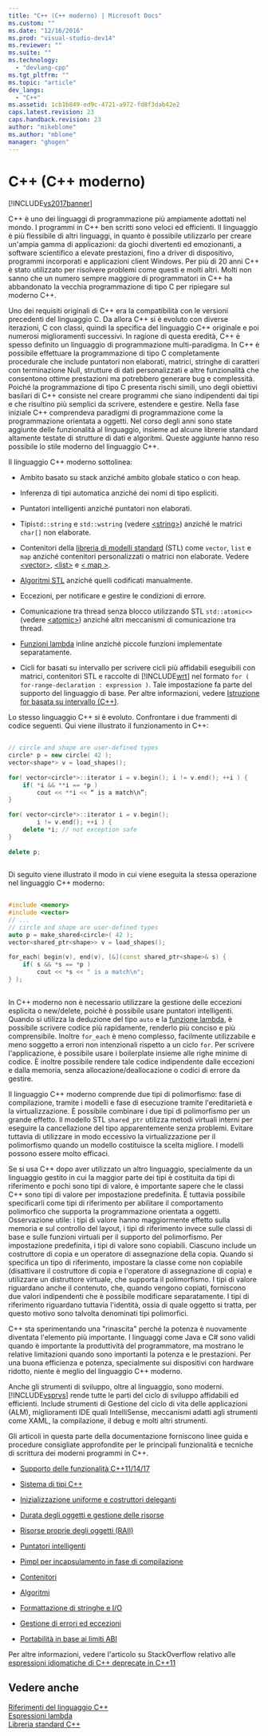 ```yaml
---
title: "C++ (C++ moderno) | Microsoft Docs"
ms.custom: ""
ms.date: "12/16/2016"
ms.prod: "visual-studio-dev14"
ms.reviewer: ""
ms.suite: ""
ms.technology: 
  - "devlang-cpp"
ms.tgt_pltfrm: ""
ms.topic: "article"
dev_langs: 
  - "C++"
ms.assetid: 1cb1b849-ed9c-4721-a972-fd8f3dab42e2
caps.latest.revision: 23
caps.handback.revision: 23
author: "mikeblome"
ms.author: "mblome"
manager: "ghogen"
---
```

# C++ (C++ moderno)
[!INCLUDE[vs2017banner](../assembler/inline/includes/vs2017banner.md)]

C\+\+ è uno dei linguaggi di programmazione più ampiamente adottati nel mondo.  I programmi in C\+\+ ben scritti sono veloci ed efficienti.  Il linguaggio è più flessibile di altri linguaggi, in quanto è possibile utilizzarlo per creare un'ampia gamma di applicazioni: da giochi divertenti ed emozionanti, a software scientifico a elevate prestazioni, fino a driver di dispositivo, programmi incorporati e applicazioni client Windows.  Per più di 20 anni C\+\+ è stato utilizzato per risolvere problemi come questi e molti altri.  Molti non sanno che un numero sempre maggiore di programmatori in C\+\+ ha abbandonato la vecchia programmazione di tipo C per ripiegare sul moderno C\+\+.  
  
 Uno dei requisiti originali di C\+\+ era la compatibilità con le versioni precedenti del linguaggio C.  Da allora C\+\+ si è evoluto con diverse iterazioni, C con classi, quindi la specifica del linguaggio C\+\+ originale e poi numerosi miglioramenti successivi.  In ragione di questa eredità, C\+\+ è spesso definito un linguaggio di programmazione multi\-paradigma.  In C\+\+ è possibile effettuare la programmazione di tipo C completamente procedurale che include puntatori non elaborati, matrici, stringhe di caratteri con terminazione Null, strutture di dati personalizzati e altre funzionalità che consentono ottime prestazioni ma potrebbero generare bug e complessità.  Poiché la programmazione di tipo C presenta rischi simili, uno degli obiettivi basilari di C\+\+ consiste nel creare programmi che siano indipendenti dai tipi e che risultino più semplici da scrivere, estendere e gestire.  Nella fase iniziale C\+\+ comprendeva paradigmi di programmazione come la programmazione orientata a oggetti.  Nel corso degli anni sono state aggiunte delle funzionalità al linguaggio, insieme ad alcune librerie standard altamente testate di strutture di dati e algoritmi.  Queste aggiunte hanno reso possibile lo stile moderno del linguaggio C\+\+.  
  
 Il linguaggio C\+\+ moderno sottolinea:  
  
-   Ambito basato su stack anziché ambito globale statico o con heap.  
  
-   Inferenza di tipi automatica anziché dei nomi di tipo espliciti.  
  
-   Puntatori intelligenti anziché puntatori non elaborati.  
  
-   Tipi`std::string` e `std::wstring` \(vedere [\<string\>](../standard-library/string.md)\) anziché le matrici `char[]` non elaborate.  
  
-   Contenitori della [libreria di modelli standard](../standard-library/cpp-standard-library-header-files.md) \(STL\) come `vector`, `list` e `map` anziché contenitori personalizzati o matrici non elaborate.  Vedere [\<vector\>](../standard-library/vector.md), [\<list\>](../standard-library/list.md) e [\< map \>](../standard-library/map.md).  
  
-   [Algoritmi STL](../standard-library/algorithm.md) anziché quelli codificati manualmente.  
  
-   Eccezioni, per notificare e gestire le condizioni di errore.  
  
-   Comunicazione tra thread senza blocco utilizzando STL `std::atomic<>` \(vedere [\<atomic\>](../standard-library/atomic.md)\) anziché altri meccanismi di comunicazione tra thread.  
  
-   [Funzioni lambda](../cpp/lambda-expressions-in-cpp.md) inline anziché piccole funzioni implementate separatamente.  
  
-   Cicli for basati su intervallo per scrivere cicli più affidabili eseguibili con matrici, contenitori STL e raccolte di [!INCLUDE[wrt](../atl/reference/includes/wrt_md.md)] nel formato `for ( for-range-declaration : expression )`.  Tale impostazione fa parte del supporto del linguaggio di base.  Per altre informazioni, vedere [Istruzione for basata su intervallo \(C\+\+\)](../cpp/range-based-for-statement-cpp.md).  
  
 Lo stesso linguaggio C\+\+ si è evoluto.  Confrontare i due frammenti di codice seguenti.  Qui viene illustrato il funzionamento in C\+\+:  
  
```cpp  
  
// circle and shape are user-defined types  
circle* p = new circle( 42 );   
vector<shape*> v = load_shapes();  
  
for( vector<circle*>::iterator i = v.begin(); i != v.end(); ++i ) {  
    if( *i && **i == *p )  
        cout << **i << “ is a match\n”;  
}  
  
for( vector<circle*>::iterator i = v.begin();  
        i != v.end(); ++i ) {  
    delete *i; // not exception safe  
}  
  
delete p;  
  
```  
  
 Di seguito viene illustrato il modo in cui viene eseguita la stessa operazione nel linguaggio C\+\+ moderno:  
  
```cpp  
  
#include <memory>  
#include <vector>  
// ...  
// circle and shape are user-defined types  
auto p = make_shared<circle>( 42 );  
vector<shared_ptr<shape>> v = load_shapes();  
  
for_each( begin(v), end(v), [&](const shared_ptr<shape>& s) {  
    if( s && *s == *p )  
        cout << *s << " is a match\n";  
} );  
  
```  
  
 In C\+\+ moderno non è necessario utilizzare la gestione delle eccezioni esplicita o new\/delete, poiché è possibile usare puntatori intelligenti.  Quando si utilizza la deduzione del tipo `auto` e la [funzione lambda](../cpp/lambda-expressions-in-cpp.md), è possibile scrivere codice più rapidamente, renderlo più conciso e più comprensibile.  Inoltre `for_each` è meno complesso, facilmente utilizzabile e meno soggetto a errori non intenzionali rispetto a un ciclo `for`.  Per scrivere l'applicazione, è possibile usare i boilerplate insieme alle righe minime di codice.  È inoltre possibile rendere tale codice indipendente dalle eccezioni e dalla memoria, senza allocazione\/deallocazione o codici di errore da gestire.  
  
 Il linguaggio C\+\+ moderno comprende due tipi di polimorfismo: fase di compilazione, tramite i modelli e fase di esecuzione tramite l'ereditarietà e la virtualizzazione.  È possibile combinare i due tipi di polimorfismo per un grande effetto.  Il modello STL `shared_ptr` utilizza metodi virtuali interni per eseguire la cancellazione del tipo apparentemente senza problemi.  Evitare tuttavia di utilizzare in modo eccessivo la virtualizzazione per il polimorfismo quando un modello costituisce la scelta migliore.  I modelli possono essere molto efficaci.  
  
 Se si usa C\+\+ dopo aver utilizzato un altro linguaggio, specialmente da un linguaggio gestito in cui la maggior parte dei tipi è costituita da tipi di riferimento e pochi sono tipi di valore, è importante sapere che le classi C\+\+ sono tipi di valore per impostazione predefinita.  È tuttavia possibile specificarli come tipi di riferimento per abilitare il comportamento polimorfico che supporta la programmazione orientata a oggetti.  Osservazione utile: i tipi di valore hanno maggiormente effetto sulla memoria e sul controllo del layout, i tipi di riferimento invece sulle classi di base e sulle funzioni virtuali per il supporto del polimorfismo.  Per impostazione predefinita, i tipi di valore sono copiabili. Ciascuno include un costruttore di copia e un operatore di assegnazione della copia.  Quando si specifica un tipo di riferimento, impostare la classe come non copiabile \(disattivare il costruttore di copia e l'operatore di assegnazione di copia\) e utilizzare un distruttore virtuale, che supporta il polimorfismo.  I tipi di valore riguardano anche il contenuto, che, quando vengono copiati, forniscono due valori indipendenti che è possibile modificare separatamente.  I tipi di riferimento riguardano tuttavia l'identità, ossia di quale oggetto si tratta, per questo motivo sono talvolta denominati tipi polimorfici.  
  
 C\+\+ sta sperimentando una "rinascita" perché la potenza è nuovamente diventata l'elemento più importante.  I linguaggi come Java e C\# sono validi quando è importante la produttività del programmatore, ma mostrano le relative limitazioni quando sono importanti la potenza e le prestazioni.  Per una buona efficienza e potenza, specialmente sui dispositivi con hardware ridotto, niente è meglio del linguaggio C\+\+ moderno.  
  
 Anche gli strumenti di sviluppo, oltre al linguaggio, sono moderni.  [!INCLUDE[vsprvs](../assembler/masm/includes/vsprvs_md.md)] rende tutte le parti del ciclo di sviluppo affidabili ed efficienti.  Include strumenti di Gestione del ciclo di vita delle applicazioni \(ALM\), miglioramenti IDE quali IntelliSense, meccanismi adatti agli strumenti come XAML, la compilazione, il debug e molti altri strumenti.  
  
 Gli articoli in questa parte della documentazione forniscono linee guida e procedure consigliate approfondite per le principali funzionalità e tecniche di scrittura dei moderni programmi in C\+\+.  
  
-   [Supporto delle funzionalità C\+\+11\/14\/17](../cpp/support-for-cpp11-14-17-features-modern-cpp.md)  
  
-   [Sistema di tipi C\+\+](../cpp/cpp-type-system-modern-cpp.md)  
  
-   [Inizializzazione uniforme e costruttori deleganti](../cpp/uniform-initialization-and-delegating-constructors.md)  
  
-   [Durata degli oggetti e gestione delle risorse](../cpp/object-lifetime-and-resource-management-modern-cpp.md)  
  
-   [Risorse proprie degli oggetti \(RAII\)](../cpp/objects-own-resources-raii.md)  
  
-   [Puntatori intelligenti](../cpp/smart-pointers-modern-cpp.md)  
  
-   [Pimpl per incapsulamento in fase di compilazione](../cpp/pimpl-for-compile-time-encapsulation-modern-cpp.md)  
  
-   [Contenitori](../cpp/containers-modern-cpp.md)  
  
-   [Algoritmi](../cpp/algorithms-modern-cpp.md)  
  
-   [Formattazione di stringhe e I\/O](../cpp/string-and-i-o-formatting-modern-cpp.md)  
  
-   [Gestione di errori ed eccezioni](../cpp/errors-and-exception-handling-modern-cpp.md)  
  
-   [Portabilità in base ai limiti ABI](../cpp/portability-at-abi-boundaries-modern-cpp.md)  
  
 Per altre informazioni, vedere l'articolo su StackOverflow relativo alle [espressioni idiomatiche di C\+\+ deprecate in C\+\+11](http://go.microsoft.com/fwlink/?LinkId=402836)  
  
## Vedere anche  
 [Riferimenti del linguaggio C\+\+](../cpp/cpp-language-reference.md)   
 [Espressioni lambda](../cpp/lambda-expressions-in-cpp.md)   
 [Libreria standard C\+\+](../standard-library/cpp-standard-library-reference.md)